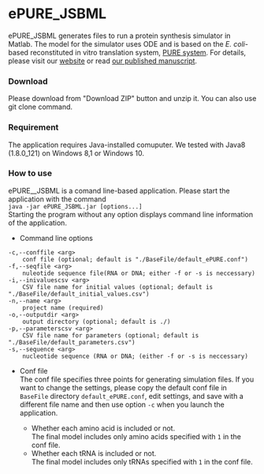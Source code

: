 # ePURE_JSBML
ePURE_JSBML generates files to run a protein synthesis simulator in Matlab. The model for the simulator uses ODE and is based on the *E. coli*-based reconstituted in vitro translation system, [PURE system](http://dx.doi.org/10.1038/90802). For details, please visit our [website](https://sites.google.com/view/puresimulator) or read [our published manuscript](http://dx.doi.org/10.1073/pnas.1615351114).
### Download
Please download from "Download ZIP" button and unzip it. You can also use git clone command.
### Requirement
The application requires Java-installed comuputer. We tested with Java8 (1.8.0_121) on Windows 8,1 or Windows 10.
### How to use
ePURE__JSBML is a comand line-based application. Please start the application with the command  
`java -jar ePURE_JSBML.jar [options...]`  
Starting the program without any option displays command line information of the application.

- Command line options  
~~~
-c,--conffile <arg>
    conf file (optional; default is "./BaseFile/default_ePURE.conf")
-f,--seqfile <arg>
    nuleotide sequence file(RNA or DNA; either -f or -s is neccessary)
-i,--inivaluescsv <arg>
    CSV file name for initial values (optional; default is "./BaseFile/default_initial_values.csv")
-n,--name <arg>
    project name (required)
-o,--outputdir <arg>
    output directory (optional; default is ./)
-p,--parameterscsv <arg>
    CSV file name for parameters (optional; default is "./BaseFile/default_parameters.csv")
-s,--sequence <arg>
    nucleotide sequence (RNA or DNA; (either -f or -s is neccessary)
~~~

- Conf file  
The conf file specifies three points for generating simulation files. If you want to change the settings, please copy the default conf file in `BaseFile` directory `default_ePURE.conf`, edit settings, and save with a different file name and then use option `-c` when you launch the application.  
  
  - Whether each amino acid is included or not.  
The final model includes only amino acids specified with `1` in the conf file.  
  - Whether each tRNA is included or not.  
The final model includes only tRNAs specified with `1` in the conf file.  

    
